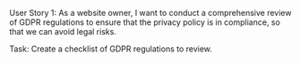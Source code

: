 User Story 1:
As a website owner, I want to conduct a comprehensive review of GDPR regulations to ensure that the privacy policy is in compliance, so that we can avoid legal risks.

Task: 
Create a checklist of GDPR regulations to review.
